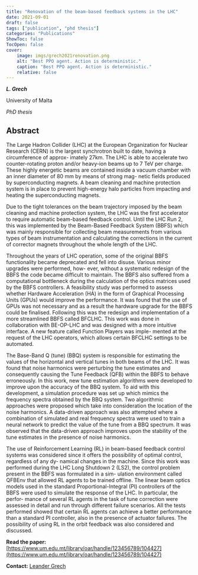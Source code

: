 ```yaml
---
title: "Renovation of the beam-based feedback systems in the LHC"
date: 2021-09-01
draft: false
tags: ["publication", "phd thesis"]
categories: "Publications"
ShowToc: false
TocOpen: false
cover:
    image: imgs/grech2021renovation.png
    alt: "Best PPO agent. Action is deterministic."
    caption: "Best PPO agent. Action is deterministic."
    relative: false
---
```


_**L. Grech**_

University of Malta

_PhD thesis_

## Abstract

The Large Hadron Collider (LHC) at the European Organization for Nuclear Research (CERN) is the largest synchrotron built to date, having a circumference of approx- imately 27km. The LHC is able to accelerate two counter-rotating proton and/or heavy-ion beams up to 7 TeV per charge. These highly energetic beams are contained inside a vacuum chamber with an inner diameter of 80 mm by means of strong mag- netic fields produced by superconducting magnets. A beam cleaning and machine protection system is in place to prevent high-energy halo particles from impacting and heating the superconducting magnets.

Due to the tight tolerances on the beam trajectory imposed by the beam cleaning and machine protection system, the LHC was the first accelerator to require automatic beam-based feedback control. Until the LHC Run 2, this was implemented by the Beam-Based Feedback System (BBFS) which was mainly responsible for collecting beam measurements from various types of beam instrumentation and calculating the corrections in the current of corrector magnets throughout the whole length of the LHC.

Throughout the years of LHC operation, some of the original BBFS functionality became deprecated and fell into disuse. Various minor upgrades were performed, how- ever, without a systematic redesign of the BBFS the code became difficult to maintain. The BBFS also suffered from a computational bottleneck during the calculation of the optics matrices used by the BBFS controllers. A feasibility study was performed to assess whether Hardware Acceleration (HA) in the form of Graphical Processing Units (GPUs) would improve the performance. It was found that the use of GPUs was not necessary and as a result the hardware upgrade for the BBFS could be finalised. Following this was the redesign and implementation of a more streamlined BBFS called BFCLHC. This work was done in collaboration with BE-OP-LHC and was designed with a more intuitive interface. A new feature called Function Players was imple- mented at the request of the LHC operators, which allows certain BFCLHC settings to be automated.

The Base-Band Q (tune) (BBQ) system is responsible for estimating the values of the horizontal and vertical tunes in both beams of the LHC. It was found that noise harmonics were perturbing the tune estimates and consequently causing the Tune Feedback (QFB) within the BBFS to behave erroneously. In this work, new tune estimation algorithms were developed to improve upon the accuracy of the BBQ system. To aid with this development, a simulation procedure was set up which mimics the frequency spectra obtained by the BBQ system. Two algorithmic approaches were proposed which take into consideration the location of the noise harmonics. A data-driven approach was also attempted where a combination of simulated and real frequency spectra were used to train a neural network to predict the value of the tune from a BBQ spectrum. It was observed that the data-driven approach improves upon the stability of the tune estimates in the presence of noise harmonics.

The use of Reinforcement Learning (RL) in beam-based feedback control systems was considered since it offers the possibility of optimal control, regardless of any dy- namical changes in the machine. Since this work was performed during the LHC Long Shutdown 2 (LS2), the control problem present in the BBFS was formulated in a sim- ulation environment called QFBEnv that allowed RL agents to be trained offline. The linear beam optics models used in the standard Proportional-Integral (PI) controllers of the BBFS were used to simulate the response of the LHC. In particular, the perfor- mance of several RL agents in the task of tune correction were assessed in detail and run through different failure scenarios. All the tests performed showed that certain RL agents can achieve a better performance than a standard PI controller, also in the presence of actuator failures. The possibility of using RL in the orbit feedback was also considered and discussed.

**Read the paper:** [https://www.um.edu.mt/library/oar/handle/123456789/104427](https://www.um.edu.mt/library/oar/handle/123456789/104427)

**Contact:**
[Leander Grech](mailto:leander.grech.14@um.edu.mt)

